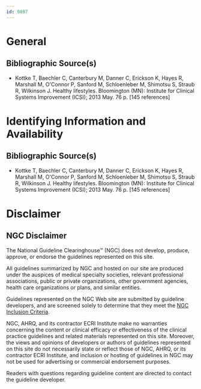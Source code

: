 ```yaml
---
id: 9897
---
```


# General

## Bibliographic Source(s)

- Kottke T, Baechler C, Canterbury M, Danner C, Erickson K, Hayes R, Marshall M, O'Connor P, Sanford M, Schloenleber M, Shimotsu S, Straub R, Wilkinson J. Healthy lifestyles. Bloomington (MN): Institute for Clinical Systems Improvement (ICSI); 2013 May. 76 p. [145 references]

# Identifying Information and Availability

## Bibliographic Source(s)

- Kottke T, Baechler C, Canterbury M, Danner C, Erickson K, Hayes R, Marshall M, O'Connor P, Sanford M, Schloenleber M, Shimotsu S, Straub R, Wilkinson J. Healthy lifestyles. Bloomington (MN): Institute for Clinical Systems Improvement (ICSI); 2013 May. 76 p. [145 references]

# Disclaimer

## NGC Disclaimer

The National Guideline Clearinghouse™ (NGC) does not develop, produce, approve, or endorse the guidelines represented on this site.

All guidelines summarized by NGC and hosted on our site are produced under the auspices of medical specialty societies, relevant professional associations, public or private organizations, other government agencies, health care organizations or plans, and similar entities.

Guidelines represented on the NGC Web site are submitted by guideline developers, and are screened solely to determine that they meet the [NGC Inclusion Criteria](/help-and-about/summaries/inclusion-criteria).

NGC, AHRQ, and its contractor ECRI Institute make no warranties concerning the content or clinical efficacy or effectiveness of the clinical practice guidelines and related materials represented on this site. Moreover, the views and opinions of developers or authors of guidelines represented on this site do not necessarily state or reflect those of NGC, AHRQ, or its contractor ECRI Institute, and inclusion or hosting of guidelines in NGC may not be used for advertising or commercial endorsement purposes.

Readers with questions regarding guideline content are directed to contact the guideline developer.

